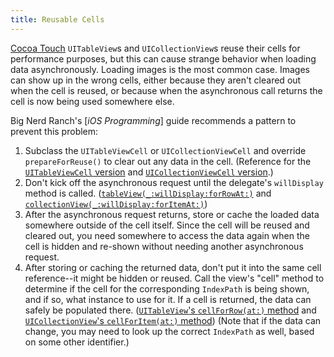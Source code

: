 ```yaml
---
title: Reusable Cells
---
```

[Cocoa Touch](Cocoa-Touch) `UITableView`s and `UICollectionView`s reuse their cells for performance purposes, but this can cause strange behavior when loading data asynchronously. Loading images is the most common case. Images can show up in the wrong cells, either because they aren't cleared out when the cell is reused, or because when the asynchronous call returns the cell is now being used somewhere else.

Big Nerd Ranch's [_iOS Programming_] guide recommends a pattern to prevent this problem:

1. Subclass the `UITableViewCell` or `UICollectionViewCell` and override `prepareForReuse()` to clear out any data in the cell. (Reference for the [`UITableViewCell` version](https://developer.apple.com/reference/uikit/uitableviewcell/1623223-prepareforreuse) and [`UICollectionViewCell` version](https://developer.apple.com/reference/uikit/uicollectionreusableview/1620141-prepareforreuse).)
2. Don't kick off the asynchronous request until the delegate's `willDisplay` method is called. ([`tableView(_:willDisplay:forRowAt:)`](https://developer.apple.com/reference/uikit/uitableviewdelegate/1614883-tableview) and [`collectionView(_:willDisplay:forItemAt:)`](https://developer.apple.com/reference/uikit/uicollectionviewdelegate/1618087-collectionview))
3. After the asynchronous request returns, store or cache the loaded data somewhere outside of the cell itself. Since the cell will be reused and cleared out, you need somewhere to access the data again when the cell is hidden and re-shown without needing another asynchronous request.
4. After storing or caching the returned data, don't put it into the same cell reference--it might be hidden or reused. Call the view's "cell" method to determine if the cell for the corresponding `IndexPath` is being shown, and if so, what instance to use for it. If a cell is returned, the data can safely be populated there. ([`UITableView`'s `cellForRow(at:)` method](https://developer.apple.com/reference/uikit/uitableview/1614983-cellforrow) and [`UICollectionView`'s `cellForItem(at:)` method](https://developer.apple.com/reference/uikit/uicollectionview/1618088-cellforitem)) (Note that if the data can change, you may need to look up the correct `IndexPath` as well, based on some other identifier.)